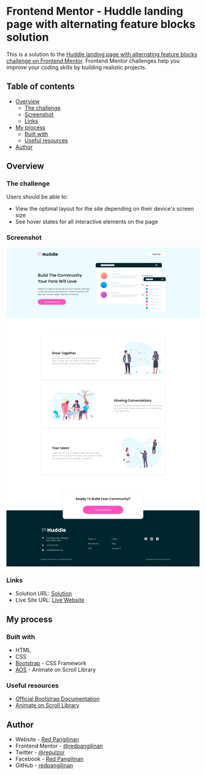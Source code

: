 # Frontend Mentor - Huddle landing page with alternating feature blocks solution

This is a solution to the [Huddle landing page with alternating feature blocks challenge on Frontend Mentor](https://www.frontendmentor.io/challenges/huddle-landing-page-with-alternating-feature-blocks-5ca5f5981e82137ec91a5100). Frontend Mentor challenges help you improve your coding skills by building realistic projects. 

## Table of contents

- [Overview](#overview)
  - [The challenge](#the-challenge)
  - [Screenshot](#screenshot)
  - [Links](#links)
- [My process](#my-process)
  - [Built with](#built-with)
  - [Useful resources](#useful-resources)
- [Author](#author)

## Overview

### The challenge

Users should be able to:

- View the optimal layout for the site depending on their device's screen size
- See hover states for all interactive elements on the page

### Screenshot

![](./images/solution-screenshot.png)

### Links

- Solution URL: [Solution](https://www.frontendmentor.io/solutions/huddle-landing-page-with-alternating-feature-blocks-using-bootstrap-ese4xmrIrX)
- Live Site URL: [Live Website](https://redpangilinan.github.io/huddle-landing-page-with-alternating-blocks/)

## My process

### Built with

- HTML
- CSS
- [Bootstrap](https://getbootstrap.com/) - CSS Framework
- [AOS](https://michalsnik.github.io/aos/) - Animate on Scroll Library

### Useful resources

- [Official Bootstrap Documentation](https://getbootstrap.com/docs/5.0/getting-started/introduction/)
- [Animate on Scroll Library](https://michalsnik.github.io/aos/)

## Author

- Website - [Red Pangilinan](https://redpangilinan.github.io/portfolio/)
- Frontend Mentor - [@redpangilinan](https://www.frontendmentor.io/profile/redpangilinan)
- Twitter - [@repulzor](https://twitter.com/repulzor)
- Facebook - [Red Pangilinan](https://www.facebook.com/redpangilinan715/)
- GitHub - [redpangilinan](https://github.com/redpangilinan)